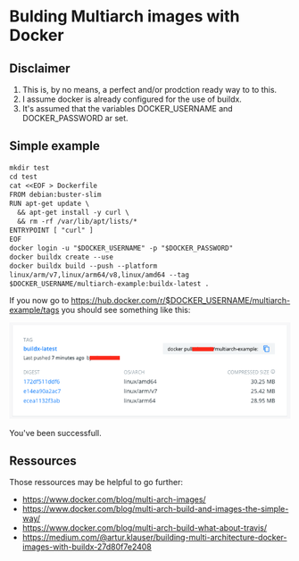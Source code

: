 # Bulding Multiarch images with Docker

## Disclaimer

1. This is, by no means, a perfect and/or prodction ready way to to this.
1. I assume docker is already configured for the use of buildx.
1. It's assumed that the variables DOCKER_USERNAME and DOCKER_PASSWORD ar set.

## Simple example
	mkdir test
	cd test
	cat <<EOF > Dockerfile
	FROM debian:buster-slim
	RUN apt-get update \
	  && apt-get install -y curl \
	  && rm -rf /var/lib/apt/lists/*
	ENTRYPOINT [ "curl" ]
	EOF
	docker login -u "$DOCKER_USERNAME" -p "$DOCKER_PASSWORD"
	docker buildx create --use
	docker buildx build --push --platform linux/arm/v7,linux/arm64/v8,linux/amd64 --tag $DOCKER_USERNAME/multiarch-example:buildx-latest .
    
If you now go to https://hub.docker.com/r/$DOCKER_USERNAME/multiarch-example/tags you should see something like this:

![Multi-Arch image on DockerHub](../../../_images/multi_arch_image_on_dockerhub.png)

You've been successfull.

## Ressources

Those ressources may be helpful to go further:

- https://www.docker.com/blog/multi-arch-images/
- https://www.docker.com/blog/multi-arch-build-and-images-the-simple-way/
- https://www.docker.com/blog/multi-arch-build-what-about-travis/
- https://medium.com/@artur.klauser/building-multi-architecture-docker-images-with-buildx-27d80f7e2408

